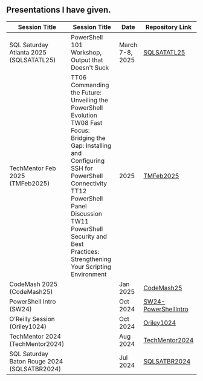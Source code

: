 ## Presentations I have given. 

| Session Title                      |Session Title| Date  | Repository Link |
|------------------------------------|--------------|----------------|----------------|
| SQL Saturday Atlanta 2025 (SQLSATATL25) | PowerShell 101 Workshop, Output that Doesn't Suck | March 7-8, 2025 | [SQLSATATL25](https://github.com/psjamesp/SQLSATATL25) |
| TechMentor Feb 2025 (TMFeb2025)    |TT06 Commanding the Future: Unveiling the PowerShell Evolution <br>TW08 Fast Focus: Bridging the Gap: Installing and Configuring SSH for PowerShell Connectivity<br>TT12 PowerShell Panel Discussion<br>TW11 PowerShell Security and Best Practices: Strengthening Your Scripting Environment |2025         | [TMFeb2025](https://github.com/psjamesp/TMFeb2025) |
| CodeMash 2025 (CodeMash25)         | |Jan 2025     | [CodeMash25](https://github.com/psjamesp/CodeMash25) |
| PowerShell Intro (SW24)            | |Oct 2024     | [SW24-PowerShellIntro](https://github.com/psjamesp/SW24-PowerShellIntro) |
| O’Reilly Session (Oriley1024)      | |Oct 2024     | [Oriley1024](https://github.com/psjamesp/Oriley1024) |
| TechMentor 2024 (TechMentor2024)   | |Aug 2024     | [TechMentor2024](https://github.com/psjamesp/TechMentor2024) |
| SQL Saturday Baton Rouge 2024 (SQLSATBR2024) | |Jul 2024 | [SQLSATBR2024](https://github.com/psjamesp/SQLSATBR2024) |

